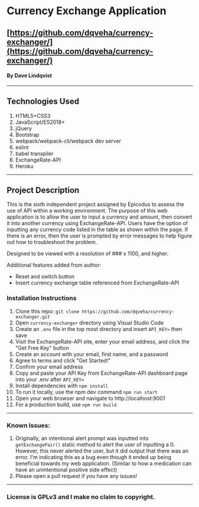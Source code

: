 # Currency Exchange Application

## [https://github.com/dqveha/currency-exchanger/](https://github.com/dqveha/currency-exchanger/)

#### By Dave Lindqvist

---

## Technologies Used

1. HTML5+CSS3
2. JavaScript/ES2018+
3. jQuery
4. Bootstrap
5. webpack/webpack-cli/webpack dev server
6. eslint
7. babel transpiler
8. ExchangeRate-API
9. Heroku

---

## Project Description

This is the sixth independent project assigned by Epicodus to assess the use of API within a working environment. The purpose of this web application is to allow the user to input a currency and amount, then convert it into another currency using ExchangeRate-API. Users have the option of inputting any currency code listed in the table as shown within the page. If there is an error, then the user is prompted by error messages to help figure out how to troubleshoot the problem.

Designed to be viewed with a resolution of ### x 1100, and higher.

Additional features added from author:

- Reset and switch button
- Insert currency exchange table referenced from ExchangeRate-API

### Installation Instructions

1. Clone this repo: `git clone https://github.com/dqveha/currency-exchanger.git`
2. Open `currency-exchanger` directory using Visual Studio Code
3. Create an `.env` file in the top most directory and insert `API_KEY=` then save
4. Visit the ExchangeRate-API site, enter your email address, and click the "Get Free Key" button
5. Create an account with your email, first name, and a password
6. Agree to terms and click "Get Started!"
7. Confirm your email address
8. Copy and paste your API Key from ExchangeRate-API dashboard page into your .env after `API_KEY=`
9. Install dependencies with `npm install`
10. To run it locally, use the npm dev command `npm run start`
11. Open your web browser and navigate to http://localhost:9001
12. For a production build, use `npm run build`

---

### Known Issues:

1. Originally, an intentional alert prompt was inputted into `getExchangePair()` static method to alert the user of inputting a 0. However, this never alerted the user, but it did output that there was an error. I'm indicating this as a bug even though it ended up being beneficial towards my web application. (Similar to how a medication can have an unintentional positive side effect)
2. Please open a pull request if you have any issues!

---

### License is GPLv3 and I make no claim to copyright.
